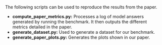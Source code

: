 The following scripts can be used to reproduce the results from the paper.
* **compute_paper_metrics.py:** Processes a log of model answers generated by running the benchmark. It then outputs the different metrics detailed in the paper.
* **generate_dataset.py:** Used to generate a dataset for our benchmark.
* **generate_paper_plots.py:** Generates the plots shown in our paper.